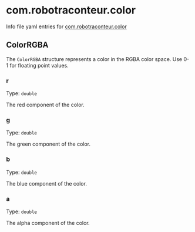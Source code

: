 # com.robotraconteur.color

Info file yaml entries for [com.robotraconteur.color](../group1/com.robotraconteur.color.md)

## ColorRGBA

The `ColorRGBA` structure represents a color in the RGBA color space. Use 0-1 for floating point values.

### r

Type: `double`

The red component of the color.

### g

Type: `double`

The green component of the color.

### b

Type: `double`

The blue component of the color.

### a

Type: `double`

The alpha component of the color.
